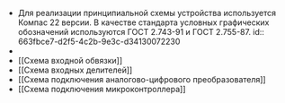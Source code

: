 - Для реализации принципиальной схемы устройства используется Компас 22 версии. В качестве стандарта условных графических обозначений используются ГОСТ 2.743-91 и ГОСТ 2.755-87.
  id:: 663fbce7-d2f5-4c2b-9e3c-d34130072230
-
- [[Схема входной обвязки]]
- [[Схема входных делителей]]
- [[Схема подключения аналогово-цифрового преобразователя]]
- [[Схема подключения микроконтроллера]]